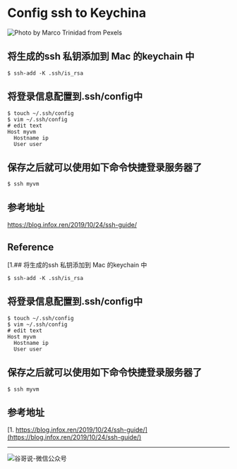 # Config ssh to Keychina


![Photo by Marco Trinidad from Pexels](https://images.pexels.com/photos/2881785/pexels-photo-2881785.jpeg?auto=compress&cs=tinysrgb&dpr=2&h=750&w=1260)

## 将生成的ssh 私钥添加到 Mac 的keychain 中

```shell
$ ssh-add -K .ssh/is_rsa
```
## 将登录信息配置到.ssh/config中

```shell
$ touch ~/.ssh/config
$ vim ~/.ssh/config
# edit text
Host myvm
  Hostname ip
  User user
```

## 保存之后就可以使用如下命令快捷登录服务器了

```
$ ssh myvm
```

## 参考地址

<https://blog.infox.ren/2019/10/24/ssh-guide/>




## Reference

[1.## 将生成的ssh 私钥添加到 Mac 的keychain 中

```shell
$ ssh-add -K .ssh/is_rsa
```
## 将登录信息配置到.ssh/config中

```shell
$ touch ~/.ssh/config
$ vim ~/.ssh/config
# edit text
Host myvm
  Hostname ip
  User user
```

## 保存之后就可以使用如下命令快捷登录服务器了

```
$ ssh myvm
```

## 参考地址

[1. https://blog.infox.ren/2019/10/24/ssh-guide/](https://blog.infox.ren/2019/10/24/ssh-guide/)

----
![谷哥说-微信公众号](https://ftp.bmp.ovh/imgs/2020/02/b7282c60d4d581ad.png)

